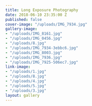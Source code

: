 ```yaml
---
title: Long Exposure Photography
date: 2018-06-10 23:35:00 Z
published: false
cover-image: "/uploads/IMG_7934.jpg"
gallery-image:
- "/uploads/IMG_8161.jpg"
- "/uploads/IMG_0456.jpg"
- "/uploads/8.jpg"
- "/uploads/IMG_7934-3ebbc6.jpg"
- "/uploads/IMG_8003.jpg"
- "/uploads/IMG_7936.jpg"
- "/uploads/IMG_7925-506ec7.jpg"
link-image:
- "/uploads/1.jpg"
- "/uploads/8.jpg"
- "/uploads/4.jpg"
- "/uploads/5.jpg"
- "/uploads/3.jpg"
layout: gallery
---
```


